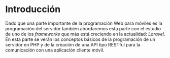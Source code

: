# Introducción

Dado que una parte importante de la programación Web para móviles es la programación del servidor también abordaremos esta parte con el estudio de uno de los _frameworks_ que más está creciendo en la actualidad: _Laravel_. En esta parte se verán los conceptos básicos de la programación de un servidor en PHP y de la creación de una API tipo RESTful para la comunicación con una aplicación cliente móvil.